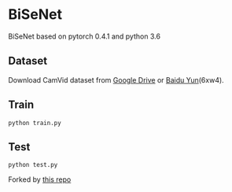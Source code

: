# BiSeNet
BiSeNet based on pytorch 0.4.1 and python 3.6

## Dataset  
Download CamVid dataset from [Google Drive](https://drive.google.com/file/d/1KRRME_NtRG-iWOyLAb7gE-eA8fTeyzUR/view) or [Baidu Yun](https://pan.baidu.com/s/16k_hSycb2wxmN3IJPpbYig)(6xw4).

  
## Train
```
python train.py
```  

## Test
```
python test.py
```


Forked by [this repo](https://github.com/ooooverflow/BiSeNet)
